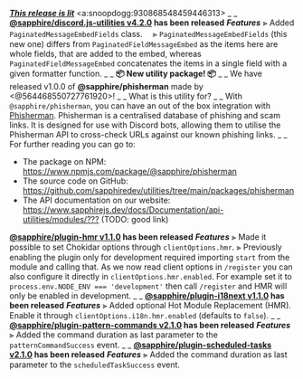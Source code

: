 ___**[This release is lit](https://youtu.be/U1ei5rwO7ZI)**___ <a:snoopdogg:930868548459446313>
_ _
**[@sapphire/discord.js-utilities v4.2.0](https://github.com/sapphiredev/utilities/compare/@sapphire/discord.js-utilities@4.1.6...@sapphire/discord.js-utilities@4.2.0) has been released**
_**Features**_
⫸ Added `PaginatedMessageEmbedFields` class.
　⪢ `PaginatedMessageEmbedFields` (this new one) differs from `PaginatedFieldMessageEmbed` as the items here are whole fields, that are added to the embed, whereas `PaginatedFieldMessageEmbed` concatenates the items in a single field with a given formatter function.
_ _
**📦 New utility package! 📦**
_ _
We have released v1.0.0 of **@sapphire/phisherman** made by <@564468550727761920>!
_ _
What is this utility for?
_ _
With `@sapphire/phisherman`, you can have an out of the box integration with [Phisherman](https://phisherman.gg). Phisherman is a centralised database of phishing and scam links. It is designed for use with Discord bots, allowing them to utilise the Phisherman API to cross-check URLs against our known phishing links.
_ _
For further reading you can go to:
-   The package on NPM: <https://www.npmjs.com/package/@sapphire/phisherman>
-   The source code on GitHub: <https://github.com/sapphiredev/utilities/tree/main/packages/phisherman>
-   The API documentation on our website: <https://www.sapphirejs.dev/docs/Documentation/api-utilities/modules/???> (TODO: good link)


**[@sapphire/plugin-hmr v1.1.0](https://github.com/sapphiredev/plugins/compare/@sapphire/plugin-hmr@1.0.1...@sapphire/plugin-hmr@1.1.0) has been released**
_**Features**_
⫸ Made it possible to set Chokidar options through `clientOptions.hmr`.
⫸ Previously enabling the plugin only for development required importing `start` from the module and calling that. As we now read client options in `/register` you can also configure it directly in `clientOptions.hmr.enabled`. For example set it to `process.env.NODE_ENV === 'development'` then call `/register` and HMR will only be enabled in development.
_ _
**[@sapphire/plugin-i18next v1.1.0](https://github.com/sapphiredev/plugins/compare/@sapphire/plugin-i18next@1.0.1...@sapphire/plugin-i18next@1.1.0) has been released**
_**Features**_
⫸ Added optional Hot Module Replacement (HMR). Enable it through `clientOptions.i18n.hmr.enabled` (defaults to `false`).
_ _
**[@sapphire/plugin-pattern-commands v2.1.0](https://github.com/sapphiredev/plugins/compare/@sapphire/plugin-pattern-commands@2.0.0...@sapphire/plugin-pattern-commands@2.1.0) has been released**
_**Features**_
⫸ Added the command duration as last parameter to the `patternCommandSuccess` event.
_ _
**[@sapphire/plugin-scheduled-tasks v2.1.0](https://github.com/sapphiredev/plugins/compare/@sapphire/plugin-scheduled-tasks@2.0.0...@sapphire/plugin-scheduled-tasks@2.1.0) has been released**
_**Features**_
⫸ Added the command duration as last parameter to the `scheduledTaskSuccess` event.